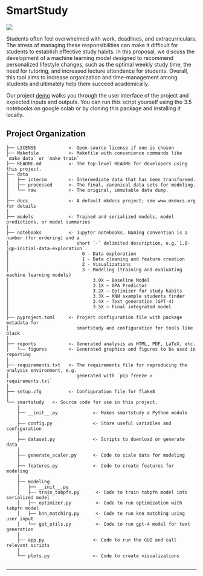 # SmartStudy

<a target="_blank" href="https://cookiecutter-data-science.drivendata.org/">
    <img src="https://img.shields.io/badge/CCDS-Project%20template-328F97?logo=cookiecutter" />
</a>

Students often feel overwhelmed with work, deadlines, and extracurriculars. The stress of managing these responsibilities can make it difficult for students to establish effective study habits. In this proposal, we discuss the development of a machine learning model designed to recommend personalized lifestyle changes, such as the optimal weekly study time, the need for tutoring, and increased lecture attendance for students. Overall, this tool aims to increase organization and time-management among students and ultimately help them succeed academically. 

Our project [demo](https://drive.google.com/file/d/170J3CPyDbNzxmfz8pdjehuGcOqb4MOU6/view?usp=sharing) walks you through the user interface of the project and expected inputs and outputs. You can run this script yourself using the 3.5 notebooks on google colab or by cloning this package and installing it locally.
  
## Project Organization

```
├── LICENSE            <- Open-source license if one is chosen
├── Makefile           <- Makefile with convenience commands like `make data` or `make train`
├── README.md          <- The top-level README for developers using this project.
├── data
│   ├── interim        <- Intermediate data that has been transformed.
│   ├── processed      <- The final, canonical data sets for modeling.
│   └── raw            <- The original, immutable data dump.
│
├── docs               <- A default mkdocs project; see www.mkdocs.org for details
│
├── models             <- Trained and serialized models, model predictions, or model summaries
│
├── notebooks          <- Jupyter notebooks. Naming convention is a number (for ordering) and a
│                         short `-` delimited description, e.g.`1.0-jqp-initial-data-exploration`.
│                           0 - Data exploration 
│                           1 - Data cleaning and feature creation
│                           2 - Visualizations
│                           3 - Modeling (training and evaluating machine learning models)
│                               3.0X – Baseline Model
│                               3.1X – GPA Predictor 
│                               3.2X – Optimizer for study habits
│                               3.3X – KNN sxample students finder
│                               3.4X – Text generation (GPT-4)
│                               3.5X – Final integrated model
│
├── pyproject.toml     <- Project configuration file with package metadata for 
│                         smartstudy and configuration for tools like black
│
├── reports            <- Generated analysis as HTML, PDF, LaTeX, etc.
│   └── figures        <- Generated graphics and figures to be used in reporting
│
├── requirements.txt   <- The requirements file for reproducing the analysis environment, e.g.
│                         generated with `pip freeze > requirements.txt`
│
├── setup.cfg          <- Configuration file for flake8
│
└── smartstudy   <- Source code for use in this project.
    │
    ├── __init__.py             <- Makes smartstudy a Python module
    │
    ├── config.py               <- Store useful variables and configuration
    │
    ├── dataset.py              <- Scripts to download or generate data
    │
    ├── generate_scaler.py      <- Code to scale data for modeling
    │
    ├── features.py             <- Code to create features for modeling
    │
    ├── modeling                
    │   ├── __init__.py 
    │   ├── train_tabpfn.py      <- Code to train tabpfn model into serialized model     
    │   ├── optimizer.py         <- Code to run optimization with tabpfn model  
    │   ├── knn_matching.py      <- Code to run knn matching using user input       
    │   └── gpt_utils.py         <- Code to run gpt-4 model for text generation
    │
    ├── app.py                  <- Code to run the GUI and call relevant scripts
    │
    └── plots.py                <- Code to create visualizations
    
```

--------

